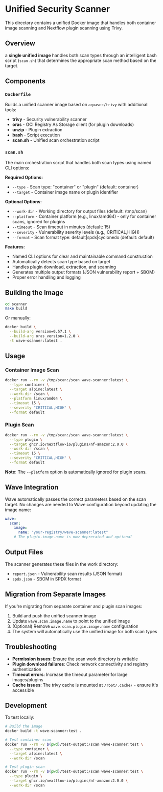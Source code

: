 # Unified Security Scanner

This directory contains a unified Docker image that handles both container image scanning and Nextflow plugin scanning using Trivy.

## Overview

a **single unified image** handles both scan types through an intelligent bash script (`scan.sh`) that determines the appropriate scan method based on the target.

## Components

### `Dockerfile`
Builds a unified scanner image based on `aquasec/trivy` with additional tools:
- **trivy** - Security vulnerability scanner
- **oras** - OCI Registry As Storage client (for plugin downloads)
- **unzip** - Plugin extraction
- **bash** - Script execution
- **scan.sh** - Unified scan orchestration script

### `scan.sh`
The main orchestration script that handles both scan types using named CLI options:

**Required Options:**
- `--type` - Scan type: "container" or "plugin" (default: container)
- `--target` - Container image name or plugin identifier

**Optional Options:**
- `--work-dir` - Working directory for output files (default: /tmp/scan)
- `--platform` - Container platform (e.g., linux/amd64) - only for container scans, ignored for plugins
- `--timeout` - Scan timeout in minutes (default: 15)
- `--severity` - Vulnerability severity levels (e.g., CRITICAL,HIGH)
- `--format` - Scan format type: default|spdx|cyclonedx (default: default)

**Features:**
- Named CLI options for clear and maintainable command construction
- Automatically detects scan type based on target
- Handles plugin download, extraction, and scanning
- Generates multiple output formats (JSON vulnerability report + SBOM)
- Proper error handling and logging

## Building the Image

```bash
cd scanner
make build
```

Or manually:
```bash
docker build \
  --build-arg version=0.57.1 \
  --build-arg oras_version=1.2.0 \
  -t wave-scanner:latest .
```

## Usage

### Container Image Scan
```bash
docker run --rm -v /tmp/scan:/scan wave-scanner:latest \
  --type container \
  --target alpine:latest \
  --work-dir /scan \
  --platform linux/amd64 \
  --timeout 15 \
  --severity "CRITICAL,HIGH" \
  --format default
```

### Plugin Scan
```bash
docker run --rm -v /tmp/scan:/scan wave-scanner:latest \
  --type plugin \
  --target ghcr.io/nextflow-io/plugins/nf-amazon:2.0.0 \
  --work-dir /scan \
  --timeout 15 \
  --severity "CRITICAL,HIGH" \
  --format default
```

**Note:** The `--platform` option is automatically ignored for plugin scans.

## Wave Integration

Wave automatically passes the correct parameters based on the scan target. No changes are needed to Wave configuration beyond updating the image name:

```yaml
wave:
  scan:
    image:
      name: "your-registry/wave-scanner:latest"
    # The plugin.image.name is now deprecated and optional
```

## Output Files

The scanner generates these files in the work directory:
- `report.json` - Vulnerability scan results (JSON format)
- `spdx.json` - SBOM in SPDX format

## Migration from Separate Images

If you're migrating from separate container and plugin scan images:

1. Build and push the unified scanner image
2. Update `wave.scan.image.name` to point to the unified image
3. (Optional) Remove `wave.scan.plugin.image.name` configuration
4. The system will automatically use the unified image for both scan types

## Troubleshooting

- **Permission issues**: Ensure the scan work directory is writable
- **Plugin download failures**: Check network connectivity and registry authentication
- **Timeout errors**: Increase the timeout parameter for large images/plugins
- **Cache issues**: The trivy cache is mounted at `/root/.cache/` - ensure it's accessible

## Development

To test locally:
```bash
# Build the image
docker build -t wave-scanner:test .

# Test container scan
docker run --rm -v $(pwd)/test-output:/scan wave-scanner:test \
  --type container \
  --target alpine:latest \
  --work-dir /scan

# Test plugin scan
docker run --rm -v $(pwd)/test-output:/scan wave-scanner:test \
  --type plugin \
  --target ghcr.io/nextflow-io/plugins/nf-amazon:2.0.0 \
  --work-dir /scan
```
